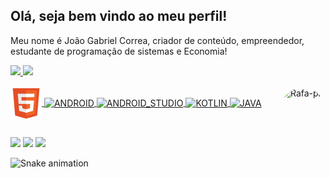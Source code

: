 ##     Olá, seja bem vindo ao meu perfil! 
  Meu nome é João Gabriel Correa, criador de conteúdo, empreendedor, estudante de programação de sistemas e Economia!
<div align="">
 <a href="https://github.com/JoaoGabrielCorrea">
 <img height="160em" src="https://github-readme-stats.vercel.app/api?username=JoaoGabrielCorrea&show_icons=true&theme=radical&include_all_commits=true&count_private=true"/>
 <img height="160em" src="https://github-readme-stats.vercel.app/api/top-langs/?username=JoaoGabrielCorrea&layout=compact&langs_count=7&theme=radical"/>
</div>
<div style="display: inline_block"><br>
 
  <img align="center" alt="HTML" height="50" width="50" src="https://raw.githubusercontent.com/devicons/devicon/master/icons/html5/html5-original.svg">
  <img align="center" alt="ANDROID" height="50" width="50" src="https://cdn.jsdelivr.net/gh/devicons/devicon/icons/android/android-original-wordmark.svg">
  <img align="center" alt="ANDROID_STUDIO" height="50" width="50" src="https://cdn.jsdelivr.net/gh/devicons/devicon/icons/androidstudio/androidstudio-original.svg">
  <img align="center" alt="KOTLIN" height="50" width="50" src="https://cdn.jsdelivr.net/gh/devicons/devicon/icons/kotlin/kotlin-original.svg">
  <img align="center" alt="JAVA" height="50" width="50" src="https://cdn.jsdelivr.net/gh/devicons/devicon/icons/java/java-original.svg">
 
 
  
  <img align="right" alt="Rafa-pic" height="150" style="border-radius:50px;" src="https://pbs.twimg.com/tweet_video_thumb/FTTd8UKX0AIU4Js?format=jpg&name=240x240">
</div>
  
  ##
 
<div> 
  <a href="https://www.youtube.com/user/JoaoGabrielCorrea/videos" target="_blank"><img src="https://img.shields.io/badge/YouTube-FF0000?style=for-the-badge&logo=youtube&logoColor=white" target="_blank"></a>
  <a href = "mailto:concorrenciaps@gmail.com"><img src="https://img.shields.io/badge/-Gmail-%23333?style=for-the-badge&logo=gmail&logoColor=white" target="_blank"></a>
  <a href="https://www.linkedin.com/in/jo%C3%A3o-gabriel-correa-35664333/" target="_blank"><img src="https://img.shields.io/badge/-LinkedIn-%230077B5?style=for-the-badge&logo=linkedin&logoColor=white" target="_blank"></a> 
 
  ![Snake animation](https://github.com/JoaoGabrielCorrea/JoaoGabrielCorrea/blob/output/github-contribution-grid-snake.svg)
 
</div>

